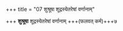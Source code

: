 +++
title = "07 शुश्रूषा शूद्रस्येतरेषां वर्णानाम्"

+++
**शुश्रूषा** शूद्रस्येतरेषां वर्णानाम् +++(फलवत् कर्म)+++७